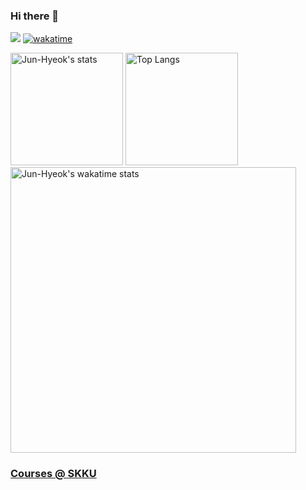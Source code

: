 ### Hi there 👋
![](https://komarev.com/ghpvc/?username=jun-hyeok)
[![wakatime](https://wakatime.com/badge/user/3125fece-1483-4e4e-a9b4-5a05654489ff.svg)](https://wakatime.com/@3125fece-1483-4e4e-a9b4-5a05654489ff)

[<img height="180em" alt="Jun-Hyeok's stats" src="https://github-readme-stats.vercel.app/api?username=jun-hyeok&show_icons=true&theme=vue-dark&count_private=true&include_all_commits=true&hide_border=true" />](https://github.com/jun-hyeok?tab=repositories)
[<img height="180em" alt="Top Langs" src="https://github-readme-stats.vercel.app/api/top-langs/?username=jun-hyeok&layout=compact&langs_count=6&hide_border=true&theme=vue-dark" />](https://github.com/jun-hyeok?tab=repositories)
[<img width="456.92em" alt="Jun-Hyeok's wakatime stats" src="https://github-readme-stats.vercel.app/api/wakatime?username=3125fece-1483-4e4e-a9b4-5a05654489ff&langs_count=3&theme=vue-dark&hide=Other" />](https://wakatime.com/@3125fece-1483-4e4e-a9b4-5a05654489ff)

### [Courses @ SKKU](https://github.com/jun-hyeok?tab=repositories&q=skku&sort=name)
